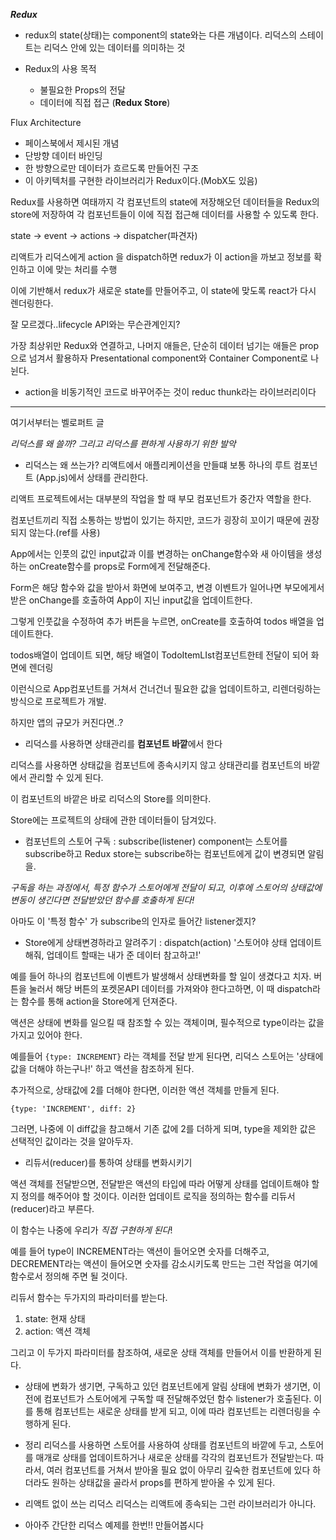 ***Redux***

- redux의 state(상태)는 component의 state와는 다른 개념이다. 리덕스의 스테이트는 리덕스 안에 있는 데이터를 의미하는 것

- Redux의 사용 목적 
  - 불필요한 Props의 전달
  - 데이터에 직접 접근 (**Redux Store**)


Flux Architecture
- 페이스북에서 제시된 개념
- 단방향 데이터 바인딩
- 한 방향으로만 데이터가 흐르도록 만들어진 구조
- 이 아키텍처를 구현한 라이브러리가 Redux이다.(MobX도 있음)

Redux를 사용하면 여태까지 각 컴포넌트의 state에 저장해오던 데이터들을 Redux의 store에 저장하여 각 컴포넌트들이 이에 직접 접근해 데이터를 사용할 수 있도록 한다.


state -> event -> actions -> dispatcher(파견자)

리액트가 리덕스에게 action 을 dispatch하면
redux가 이 action을 까보고 정보를 확인하고 이에 맞는 처리를 수행

이에 기반해서 redux가 새로운 state를 만들어주고, 이 state에 맞도록 react가 다시 렌더링한다.

잘 모르겠다..lifecycle API와는 무슨관계인지?

가장 최상위만 Redux와 연결하고, 나머지 애들은, 단순히 데이터 넘기는 애들은 prop으로 넘겨서 활용하자 Presentational component와 Container Component로 나뉜다.


- action을 비동기적인 코드로 바꾸어주는 것이 reduc thunk라는 라이브러리이다

---
여기서부터는 벨로퍼트 글

*리덕스를 왜 쓸까? 그리고 리덕스를 편하게 사용하기 위한 발악*


- 리덕스는 왜 쓰는가?
리액트에서 애플리케이션을 만들떄 보통 하나의 루트 컴포넌트 (App.js)에서 상태를 관리한다.

리액트 프로젝트에서는 대부분의 작업을 할 때 부모 컴포넌트가 중간자 역할을 한다.

컴포넌트끼리 직접 소통하는 방법이 있기는 하지만, 코드가 굉장히 꼬이기 때문에 권장되지 않는다.(ref를 사용)

App에서는 인풋의 값인 input값과 이를 변경하는 onChange함수와 새 아이템을 생성하는 onCreate함수를 props로 Form에게 전달해준다. 

Form은 해당 함수와 값을 받아서 화면에 보여주고, 변경 이벤트가 일어나면 부모에게서 받은 onChange를 호출하여 App이 지닌 input값을 업데이트한다.

그렇게 인풋값을 수정하여 추가 버튼을 누르면, onCreate를 호출하여 todos 배열을 업데이트한다.

todos배열이 업데이트 되면, 해당 배열이 TodoItemLIst컴포넌트한테 전달이 되어 화면에 렌더링

이런식으로 App컴포넌트를 거쳐서 건너건너 필요한 값을 업데이트하고, 리렌더링하는 방식으로 프로젝트가 개발.

하지만 앱의 규모가 커진다면..?

- 리덕스를 사용하면 상태관리를 **컴포넌트 바깥**에서 한다

리덕스를 사용하면 상태값을 컴포넌트에 종속시키지 않고 상태관리를 컴포넌트의 바깥에서 관리할 수 있게 된다.

이 컴포넌트의 바깥은 바로 리덕스의 Store를 의미한다.

Store에는 프로젝트의 상태에 관한 데이터들이 담겨있다.

- 컴포넌트의 스토어 구독 : subscribe(listener)
component는 스토어를 subscribe하고 Redux store는 subscribe하는 컴포넌트에게 값이 변경되면 알림을.

*구독을 하는 과정에서, 특정 함수가 스토어에게 전달이 되고, 이후에 스토어의 상태값에 변동이 생긴다면 전달받았던 함수를 호출하게 된다!*

아마도 이 '특정 함수' 가 subscribe의 인자로 들어간 listener겠지?

- Store에게 상태변경하라고 알려주기 : dispatch(action)
'스토어야 상태 업데이트 해줘, 업데이트 할때는 내가 준 데이터 참고하고!'

예를 들어 하나의 컴포넌트에 이벤트가 발생해서 상태변화를 할 일이 생겼다고 치자. 버튼을 눌러서 해당 버튼의 포켓몬API 데이터를 가져와야 한다고하면, 이 때 dispatch라는 함수를 통해 action을 Store에게 던져준다. 

액션은 상태에 변화를 일으킬 때 참조할 수 있는 객체이며, 필수적으로 type이라는 값을 가지고 있어야 한다.

예를들어 `{type: INCREMENT}` 라는 객체를 전달 받게 된다면, 리덕스 스토어는 '상태에 값을 더해야 하는구나!' 하고 액션을 참조하게 된다.

추가적으로, 상태값에 2를 더해야 한다면, 이러한 액션 객체를 만들게 된다.

`{type: 'INCREMENT', diff: 2}`

그러면, 나중에 이 diff값을 참고해서 기존 값에 2를 더하게 되며, type을 제외한 값은 선택적인 값이라는 것을 알아두자.


- 리듀서(reducer)를 통하여 상태를 변화시키기

액션 객체를 전달받으면, 전달받은 액션의 타입에 따라 어떻게 상태를 업데이트해야 할지 정의를 해주어야 할 것이다. 이러한 업데이트 로직을 정의하는 함수를 리듀서(reducer)라고 부른다. 

이 함수는 나중에 우리가 *직접 구현하게 된다*! 

예를 들어 type이 INCREMENT라는 액션이 들어오면 숫자를 더해주고, DECREMENT라는 액션이 들어오면 숫자를 감소시키도록 만드는 그런 작업을 여기에 함수로서 정의해 주면 될 것이다.

리듀서 함수는 두가지의 파라미터를 받는다.

1. state: 현재 상태
2. action: 액션 객체

그리고 이 두가지 파라미터를 참조하여, 새로운 상태 객체를 만들어서 이를 반환하게 된다.

- 상태에 변화가 생기면, 구독하고 있던 컴포넌트에게 알림
상태에 변화가 생기면, 이전에 컴포넌트가 스토어에게 구독할 때 전달해주었던 함수 listener가 호출된다. 이를 통해 컴포넌트는 새로운 상태를 받게 되고, 이에 따라 컴포넌트는 리렌더링을 수행하게 된다.

- 정리
리덕스를 사용하면 스토어를 사용하여 상태를 컴포넌트의 바깥에 두고, 스토어를 매개로 상태를 업데이트하거나 새로운 상태를 각각의 컴포넌트가 전달받는다. 따라서, 여러 컴포넌트를 거쳐서 받아올 필요 없이 아무리 깊숙한 컴포넌트에 있다 하더라도 원하는 상태값을 골라서 props를 편하게 받아올 수 있게 된다.


- 리액트 없이 쓰는 리덕스
리덕스는 리액트에 종속되는 그런 라이브러리가 아니다.


- 아아주 간단한 리덕스 예제를 한번!! 만들어봅시다

